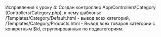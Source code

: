 Исправления к уроку 4: Создан контроллер App\Controllers\Category (Controllers/Category.php), 
к нему шаблоны: /Templates/Category/Default.html - вывод всех категорий, 
/Templates/Category/Products.html - Вывод всех товаров категории с конкретным $id, 
сгруппированных по подкатегориям.